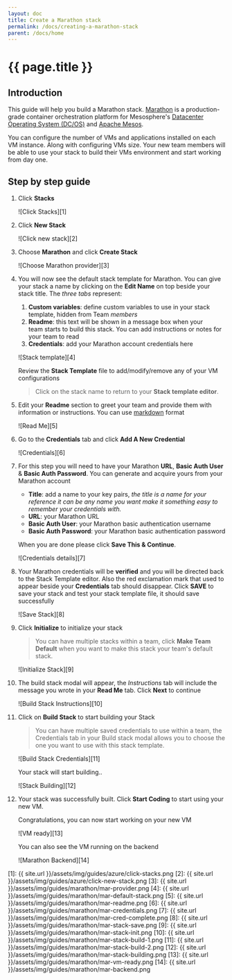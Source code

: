 ```yaml
---
layout: doc
title: Create a Marathon stack
permalink: /docs/creating-a-marathon-stack
parent: /docs/home
---
```


# {{ page.title }}

## Introduction

This guide will help you build a Marathon stack. [Marathon](https://mesosphere.github.io/marathon/) is a production-grade container orchestration platform for Mesosphere's [Datacenter Operating System (DC/OS)](https://mesosphere.com/product/) and [Apache Mesos](https://mesos.apache.org/).

You can configure the number of VMs and applications installed on each VM instance. Along with configuring VMs size. Your new team members will be able to use your stack to build their VMs environment and start working from day one.

## Step by step guide

1. Click **Stacks**

    ![Click Stacks][1]

2. Click **New Stack**

    ![Click new stack][2]

3. Choose **Marathon** and click **Create Stack**

    ![Choose Marathon provider][3]

4. You will now see the default stack template for Marathon. You can give your stack a name by clicking on the **Edit Name** on top beside your stack title. The _three tabs_ represent:

    1.  **Custom variables**: define custom variables to use in your stack template, hidden from Team _members_
    2.  **Readme**: this text will be shown in a message box when your team starts to build this stack. You can add instructions or notes for your team to read
    3.  **Credentials**: add your Marathon account credentials here

    ![Stack template][4]

    Review the **Stack Template** file to add/modify/remove any of your VM configurations

    >Click on the stack name to return to your **Stack template editor**.

5.  Edit your **Readme** section to greet your team and provide them with information or instructions. You can use [markdown](https://en.wikipedia.org/wiki/Markdown) format

    ![Read Me][5]

6.  Go to the **Credentials** tab and click **Add A New Credential**

    ![Credentials][6]

7.  For this step you will need to have your Marathon **URL**, **Basic Auth User** & **Basic Auth Password**. You can generate and acquire yours from your Marathon account

    - **Title**: add a name to your key pairs, _the title is a name for your reference it can be any name you want make it something easy to remember your credentials with._ 
    - **URL**: your Marathon URL
    - **Basic Auth User**: your Marathon basic authentication username
    - **Basic Auth Password**: your Marathon basic authentication password

    When you are done please click **Save This & Continue**.

    ![Credentials details][7]

8. Your Marathon credentials will be **verified** and you will be directed back to the Stack Template editor. Also the red exclamation mark that used to appear beside your **Credentials** tab should disappear. Click **SAVE** to save your stack and test your stack template file, it should save successfully

    ![Save Stack][8]

9. Click **Initialize** to initialize your stack

    > You can have multiple stacks within a team, click **Make Team Default** when you want to make this stack your team's default stack.

   ![Initialize Stack][9]

10. The build stack modal will appear, the *Instructions* tab will include the message you wrote in your **Read Me** tab. Click **Next** to continue

    ![Build Stack Instructions][10]

11. Click on **Build Stack** to start building your Stack

    > You can have multiple saved credentials to use within a team, the Credentials tab in your Build stack modal allows you to choose the one you want to use with this stack template.

    ![Build Stack Credentials][11]

    Your stack will start building..

    ![Stack Building][12]

12. Your stack was successfully built. Click **Start Coding** to start using your new VM.

    Congratulations, you can now start working on your new VM

    ![VM ready][13]

    You can also see the VM running on the backend

    ![Marathon Backend][14]

[1]: {{ site.url }}/assets/img/guides/azure/click-stacks.png
[2]: {{ site.url }}/assets/img/guides/azure/click-new-stack.png
[3]: {{ site.url }}/assets/img/guides/marathon/mar-provider.png
[4]: {{ site.url }}/assets/img/guides/marathon/mar-default-stack.png
[5]: {{ site.url }}/assets/img/guides/marathon/mar-readme.png
[6]: {{ site.url }}/assets/img/guides/marathon/mar-credentials.png
[7]: {{ site.url }}/assets/img/guides/marathon/mar-cred-complete.png
[8]: {{ site.url }}/assets/img/guides/marathon/mar-stack-save.png
[9]: {{ site.url }}/assets/img/guides/marathon/mar-stack-init.png
[10]: {{ site.url }}/assets/img/guides/marathon/mar-stack-build-1.png
[11]: {{ site.url }}/assets/img/guides/marathon/mar-stack-build-2.png
[12]: {{ site.url }}/assets/img/guides/marathon/mar-stack-building.png
[13]: {{ site.url }}/assets/img/guides/marathon/mar-vm-ready.png
[14]: {{ site.url }}/assets/img/guides/marathon/mar-backend.png
